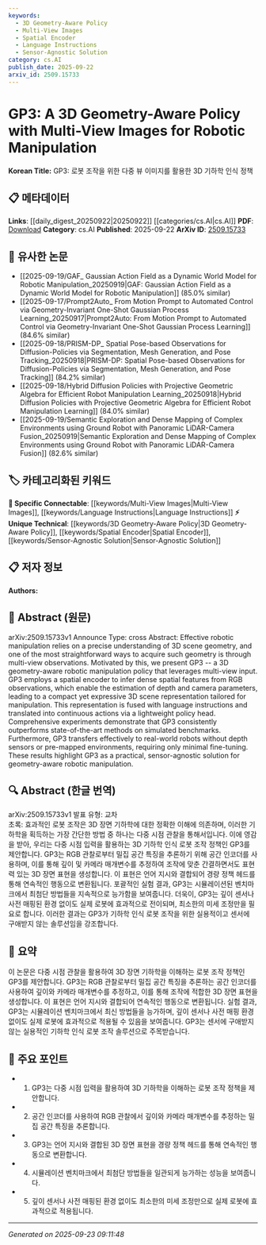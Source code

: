 ```yaml
---
keywords:
  - 3D Geometry-Aware Policy
  - Multi-View Images
  - Spatial Encoder
  - Language Instructions
  - Sensor-Agnostic Solution
category: cs.AI
publish_date: 2025-09-22
arxiv_id: 2509.15733
---
```


<!-- KEYWORD_LINKING_METADATA:
{
  "processed_timestamp": "2025-09-23T09:11:48.877727",
  "vocabulary_version": "1.0",
  "selected_keywords": [
    "3D Geometry-Aware Policy",
    "Multi-View Images",
    "Spatial Encoder",
    "Language Instructions",
    "Sensor-Agnostic Solution"
  ],
  "rejected_keywords": [],
  "similarity_scores": {
    "3D Geometry-Aware Policy": 0.78,
    "Multi-View Images": 0.8,
    "Spatial Encoder": 0.75,
    "Language Instructions": 0.77,
    "Sensor-Agnostic Solution": 0.72
  },
  "extraction_method": "AI_prompt_based",
  "budget_applied": true,
  "candidates_json": {
    "candidates": [
      {
        "surface": "3D Geometry-Aware Policy",
        "canonical": "3D Geometry-Aware Policy",
        "aliases": [
          "3D Geometry Policy"
        ],
        "category": "unique_technical",
        "rationale": "This concept is central to the paper's contribution and represents a novel approach to robotic manipulation.",
        "novelty_score": 0.85,
        "connectivity_score": 0.65,
        "specificity_score": 0.9,
        "link_intent_score": 0.78
      },
      {
        "surface": "Multi-View Images",
        "canonical": "Multi-View Images",
        "aliases": [
          "Multi-View Observations"
        ],
        "category": "specific_connectable",
        "rationale": "Multi-view images are crucial for understanding 3D geometry, linking to broader topics in computer vision.",
        "novelty_score": 0.55,
        "connectivity_score": 0.82,
        "specificity_score": 0.7,
        "link_intent_score": 0.8
      },
      {
        "surface": "Spatial Encoder",
        "canonical": "Spatial Encoder",
        "aliases": [
          "Spatial Feature Encoder"
        ],
        "category": "unique_technical",
        "rationale": "The spatial encoder is a key component of the proposed method, enabling depth and camera parameter estimation.",
        "novelty_score": 0.7,
        "connectivity_score": 0.6,
        "specificity_score": 0.85,
        "link_intent_score": 0.75
      },
      {
        "surface": "Language Instructions",
        "canonical": "Language Instructions",
        "aliases": [
          "Natural Language Instructions"
        ],
        "category": "specific_connectable",
        "rationale": "Integrating language instructions with visual data is a growing area in multimodal learning.",
        "novelty_score": 0.5,
        "connectivity_score": 0.78,
        "specificity_score": 0.65,
        "link_intent_score": 0.77
      },
      {
        "surface": "Sensor-Agnostic Solution",
        "canonical": "Sensor-Agnostic Solution",
        "aliases": [
          "Sensor-Free Approach"
        ],
        "category": "unique_technical",
        "rationale": "This highlights the method's adaptability to various environments without specific sensors.",
        "novelty_score": 0.68,
        "connectivity_score": 0.55,
        "specificity_score": 0.88,
        "link_intent_score": 0.72
      }
    ],
    "ban_list_suggestions": [
      "robotic manipulation",
      "depth sensors",
      "real-world robots"
    ]
  },
  "decisions": [
    {
      "candidate_surface": "3D Geometry-Aware Policy",
      "resolved_canonical": "3D Geometry-Aware Policy",
      "decision": "linked",
      "scores": {
        "novelty": 0.85,
        "connectivity": 0.65,
        "specificity": 0.9,
        "link_intent": 0.78
      }
    },
    {
      "candidate_surface": "Multi-View Images",
      "resolved_canonical": "Multi-View Images",
      "decision": "linked",
      "scores": {
        "novelty": 0.55,
        "connectivity": 0.82,
        "specificity": 0.7,
        "link_intent": 0.8
      }
    },
    {
      "candidate_surface": "Spatial Encoder",
      "resolved_canonical": "Spatial Encoder",
      "decision": "linked",
      "scores": {
        "novelty": 0.7,
        "connectivity": 0.6,
        "specificity": 0.85,
        "link_intent": 0.75
      }
    },
    {
      "candidate_surface": "Language Instructions",
      "resolved_canonical": "Language Instructions",
      "decision": "linked",
      "scores": {
        "novelty": 0.5,
        "connectivity": 0.78,
        "specificity": 0.65,
        "link_intent": 0.77
      }
    },
    {
      "candidate_surface": "Sensor-Agnostic Solution",
      "resolved_canonical": "Sensor-Agnostic Solution",
      "decision": "linked",
      "scores": {
        "novelty": 0.68,
        "connectivity": 0.55,
        "specificity": 0.88,
        "link_intent": 0.72
      }
    }
  ]
}
-->

# GP3: A 3D Geometry-Aware Policy with Multi-View Images for Robotic Manipulation

**Korean Title:** GP3: 로봇 조작을 위한 다중 뷰 이미지를 활용한 3D 기하학 인식 정책

## 📋 메타데이터

**Links**: [[daily_digest_20250922|20250922]] [[categories/cs.AI|cs.AI]]
**PDF**: [Download](https://arxiv.org/pdf/2509.15733.pdf)
**Category**: cs.AI
**Published**: 2025-09-22
**ArXiv ID**: [2509.15733](https://arxiv.org/abs/2509.15733)

## 🔗 유사한 논문
- [[2025-09-19/GAF_ Gaussian Action Field as a Dynamic World Model for Robotic Manipulation_20250919|GAF: Gaussian Action Field as a Dynamic World Model for Robotic Manipulation]] (85.0% similar)
- [[2025-09-17/Prompt2Auto_ From Motion Prompt to Automated Control via Geometry-Invariant One-Shot Gaussian Process Learning_20250917|Prompt2Auto: From Motion Prompt to Automated Control via Geometry-Invariant One-Shot Gaussian Process Learning]] (84.6% similar)
- [[2025-09-18/PRISM-DP_ Spatial Pose-based Observations for Diffusion-Policies via Segmentation, Mesh Generation, and Pose Tracking_20250918|PRISM-DP: Spatial Pose-based Observations for Diffusion-Policies via Segmentation, Mesh Generation, and Pose Tracking]] (84.2% similar)
- [[2025-09-18/Hybrid Diffusion Policies with Projective Geometric Algebra for Efficient Robot Manipulation Learning_20250918|Hybrid Diffusion Policies with Projective Geometric Algebra for Efficient Robot Manipulation Learning]] (84.0% similar)
- [[2025-09-19/Semantic Exploration and Dense Mapping of Complex Environments using Ground Robot with Panoramic LiDAR-Camera Fusion_20250919|Semantic Exploration and Dense Mapping of Complex Environments using Ground Robot with Panoramic LiDAR-Camera Fusion]] (82.6% similar)

## 🏷️ 카테고리화된 키워드
**🔗 Specific Connectable**: [[keywords/Multi-View Images|Multi-View Images]], [[keywords/Language Instructions|Language Instructions]]
**⚡ Unique Technical**: [[keywords/3D Geometry-Aware Policy|3D Geometry-Aware Policy]], [[keywords/Spatial Encoder|Spatial Encoder]], [[keywords/Sensor-Agnostic Solution|Sensor-Agnostic Solution]]

## 📋 저자 정보

**Authors:** 

## 📄 Abstract (원문)

arXiv:2509.15733v1 Announce Type: cross 
Abstract: Effective robotic manipulation relies on a precise understanding of 3D scene geometry, and one of the most straightforward ways to acquire such geometry is through multi-view observations. Motivated by this, we present GP3 -- a 3D geometry-aware robotic manipulation policy that leverages multi-view input. GP3 employs a spatial encoder to infer dense spatial features from RGB observations, which enable the estimation of depth and camera parameters, leading to a compact yet expressive 3D scene representation tailored for manipulation. This representation is fused with language instructions and translated into continuous actions via a lightweight policy head. Comprehensive experiments demonstrate that GP3 consistently outperforms state-of-the-art methods on simulated benchmarks. Furthermore, GP3 transfers effectively to real-world robots without depth sensors or pre-mapped environments, requiring only minimal fine-tuning. These results highlight GP3 as a practical, sensor-agnostic solution for geometry-aware robotic manipulation.

## 🔍 Abstract (한글 번역)

arXiv:2509.15733v1 발표 유형: 교차  
초록: 효과적인 로봇 조작은 3D 장면 기하학에 대한 정확한 이해에 의존하며, 이러한 기하학을 획득하는 가장 간단한 방법 중 하나는 다중 시점 관찰을 통해서입니다. 이에 영감을 받아, 우리는 다중 시점 입력을 활용하는 3D 기하학 인식 로봇 조작 정책인 GP3를 제안합니다. GP3는 RGB 관찰로부터 밀집 공간 특징을 추론하기 위해 공간 인코더를 사용하며, 이를 통해 깊이 및 카메라 매개변수를 추정하여 조작에 맞춘 간결하면서도 표현력 있는 3D 장면 표현을 생성합니다. 이 표현은 언어 지시와 결합되어 경량 정책 헤드를 통해 연속적인 행동으로 변환됩니다. 포괄적인 실험 결과, GP3는 시뮬레이션된 벤치마크에서 최첨단 방법들을 지속적으로 능가함을 보여줍니다. 더욱이, GP3는 깊이 센서나 사전 매핑된 환경 없이도 실제 로봇에 효과적으로 전이되며, 최소한의 미세 조정만을 필요로 합니다. 이러한 결과는 GP3가 기하학 인식 로봇 조작을 위한 실용적이고 센서에 구애받지 않는 솔루션임을 강조합니다.

## 📝 요약

이 논문은 다중 시점 관찰을 활용하여 3D 장면 기하학을 이해하는 로봇 조작 정책인 GP3를 제안합니다. GP3는 RGB 관찰로부터 밀집 공간 특징을 추론하는 공간 인코더를 사용하여 깊이와 카메라 매개변수를 추정하고, 이를 통해 조작에 적합한 3D 장면 표현을 생성합니다. 이 표현은 언어 지시와 결합되어 연속적인 행동으로 변환됩니다. 실험 결과, GP3는 시뮬레이션 벤치마크에서 최신 방법들을 능가하며, 깊이 센서나 사전 매핑 환경 없이도 실제 로봇에 효과적으로 적용될 수 있음을 보여줍니다. GP3는 센서에 구애받지 않는 실용적인 기하학 인식 로봇 조작 솔루션으로 주목받습니다.

## 🎯 주요 포인트

- 1. GP3는 다중 시점 입력을 활용하여 3D 기하학을 이해하는 로봇 조작 정책을 제안합니다.
- 2. 공간 인코더를 사용하여 RGB 관찰에서 깊이와 카메라 매개변수를 추정하는 밀집 공간 특징을 추론합니다.
- 3. GP3는 언어 지시와 결합된 3D 장면 표현을 경량 정책 헤드를 통해 연속적인 행동으로 변환합니다.
- 4. 시뮬레이션 벤치마크에서 최첨단 방법들을 일관되게 능가하는 성능을 보여줍니다.
- 5. 깊이 센서나 사전 매핑된 환경 없이도 최소한의 미세 조정만으로 실제 로봇에 효과적으로 적용됩니다.


---

*Generated on 2025-09-23 09:11:48*